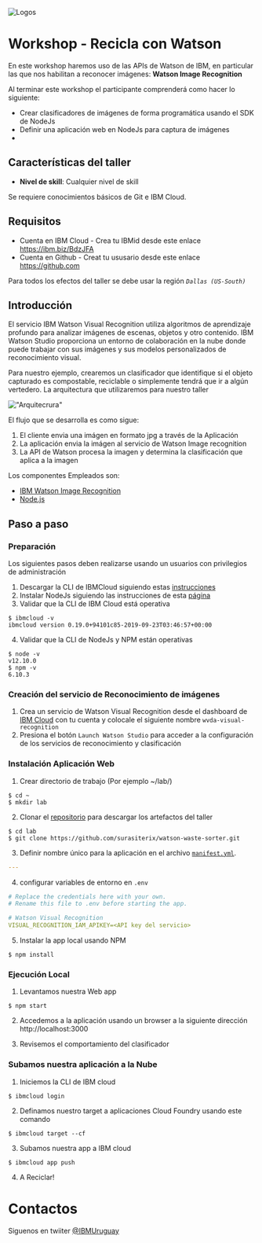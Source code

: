 
![Logos](docs/LogoCampusParty.jpg)

# Workshop - Recicla con Watson

En este workshop haremos uso de las APIs de Watson de IBM, en particular las que nos habilitan a reconocer imágenes: **Watson Image Recognition**

Al terminar este workshop el participante comprenderá como hacer lo siguiente:

* Crear clasificadores de imágenes de forma programática usando el SDK de NodeJs
* Definir una aplicación web en NodeJs para captura de imágenes
*
## Características del taller

* **Nivel de skill**: Cualquier nivel de skill

Se requiere conocimientos básicos de Git e IBM Cloud.

## Requisitos ##

* Cuenta en IBM Cloud - Crea tu IBMid desde este enlace https://ibm.biz/BdzJFA
* Cuenta en Github - Creat tu ususario desde este enlace https://github.com

Para todos los efectos del taller se debe usar la región _`Dallas (US-South)`_

## Introducción ##

El servicio IBM Watson Visual Recognition utiliza algoritmos de aprendizaje profundo para analizar imágenes de escenas, objetos y otro contenido. IBM Watson Studio proporciona un entorno de colaboración en la nube donde puede trabajar con sus imágenes y sus modelos personalizados de reconocimiento visual.

Para nuestro ejemplo, crearemos un clasificador que identifique si el objeto capturado es compostable, reciclable o simplemente tendrá que ir a algún vertedero. La arquitectura que utilizaremos para nuestro taller

!["Arquitecrura"](docs/architecture_diagram.png)

El flujo que se desarrolla es como sigue:

1. El cliente envia una imágen en formato jpg a través de la Aplicación
2. La aplicación envia la imágen al servicio de Watson Image recognition
3. La API de Watson procesa la imagen y determina la clasificación que aplica a la imagen

Los componentes Empleados son:

* [IBM Watson Image Recognition](https://www.ibm.com/cloud/watson-visual-recognition)
* [Node.js](https://nodejs.org/)

## Paso a paso ##

### Preparación ###

Los siguientes pasos deben realizarse usando un usuarios con privilegios de administración

1. Descargar la CLI de IBMCloud siguiendo estas [instrucciones ](https://cloud.ibm.com/docs/cli?topic=cloud-cli-install-ibmcloud-cli)
2. Instalar NodeJs siguiendo las instrucciones de esta [página](https://nodejs.org/es/download/current/)
3. Validar que la CLI de IBM Cloud está operativa

```
$ ibmcloud -v
ibmcloud version 0.19.0+94101c85-2019-09-23T03:46:57+00:00
```

4. Validar que la CLI de NodeJs y NPM están operativas

```
$ node -v
v12.10.0
$ npm -v
6.10.3
```

### Creación del servicio de Reconocimiento de imágenes

1. Crea un servicio de Watson Visual Recognition desde el dashboard de [IBM Cloud](https://cloud.ibm.com) con tu cuenta y colocale el siguiente nombre `wvda-visual-recognition`
2. Presiona el botón `Launch Watson Studio` para acceder a la configuración de los servicios de reconocimiento y clasificación

### Instalación Aplicación Web ###

1. Crear directorio de trabajo (Por ejemplo ~/lab/)

```
$ cd ~
$ mkdir lab
```
2. Clonar el [repositorio](https://github.com/surasiterix/watson-waste-sorter.git) para descargar los artefactos del taller

```
$ cd lab
$ git clone https://github.com/surasiterix/watson-waste-sorter.git
```
3. Definir nombre único para la aplicación en el archivo [`manifest.yml`](manifest.yml).

``` yaml
---

```

4. configurar variables de entorno en `.env`

```yaml
# Replace the credentials here with your own.
# Rename this file to .env before starting the app.

# Watson Visual Recognition
VISUAL_RECOGNITION_IAM_APIKEY=<API key del servicio>
```

5. Instalar la app local usando NPM

```
$ npm install
```

### Ejecución Local ###

1. Levantamos nuestra Web app

```
$ npm start
```

2. Accedemos a la aplicación usando un browser a la siguiente dirección http://localhost:3000

3. Revisemos el comportamiento del clasificador

### Subamos nuestra aplicación a la Nube ###

1. Iniciemos la CLI de IBM cloud

```
$ ibmcloud login
```

2. Definamos nuestro target a aplicaciones Cloud Foundry usando este comando

```
$ ibmcloud target --cf
```

3. Subamos nuestra app a IBM cloud

```
$ ibmcloud app push
```

4. A Reciclar!

# Contactos #

Siguenos en twiiter [@IBMUruguay](https://twitter.com/IBMUruguay)
